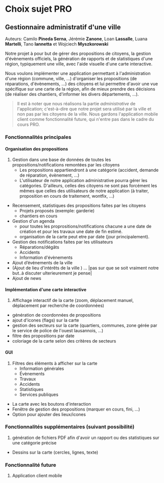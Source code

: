 # Choix sujet PRO  

## Gestionnaire administratif d'une ville  

Auteurs: Camilo __Pineda Serna__, Jérémie __Zanone__, Loan __Lassalle__, Luana __Martelli__, Tano __Iannetta__ et Wojciech __Myszkorowski__  

Notre projet à pour but de gérer des propositions de citoyens, la gestion d'évènements officiels, la génération de rapports et de statistiques d'une région, typiquement une ville, avec l'aide visuelle d'une carte interactive.  

Nous voulons implémenter une application permettant à l'administration d'une région (commune, ville, ...) d'organiser les propositions (de réparations, d'évènements, ...) des citoyens et lui permettre d'avoir une vue spécifique sur une carte de la région, afin de mieux prendre des décisions (de réaliser des chantiers, d'informer les divers départements, ...).  

> Il est à noter que nous réalisons la partie _administrative_ de l'application; c'est-à-dire que notre projet sera utilisé par la ville et non pas par les citoyens de la ville. Nous gardons l'application mobile client comme fonctionnalité future, qui n'entre pas dans le cadre du cours PRO.


### Fonctionnalités principales  
#### Organisation des propositions  
1. Gestion dans une base de données de toutes les propositions/notifications remontées par les citoyens    
	* Les propositions appartiendront à une catégorie (accident, demande de réparation, évènement, ...)  
	* L'utilisateur de notre application administrative pourra gérer les catégories. D'ailleurs, celles des citoyens ne sont pas forcément les mêmes que celles des utilisateurs de notre application (à traiter, proposition en cours de traitement, wontfix, ...)  
* Recensement, statistiques des propositions faites par les citoyens  
	* Projets proposés (exemple: garderie)  
	* chantiers en cours  
* Gestion d'un agenda  
	* pour toutes les proprositions/notifications chacune a une date de création et pour les travaux une date de fin estimé.
	* organisation de la carte peut etre par date (jour principalement).
* Gestion des notifications faites par les utilisateurs  
	* Réparations/dégâts  
	* Accidents 
	* Information d'évènements  
* Ajout d’événements de la ville  
* (Ajout de lieu d'intérêts de la ville  ) ... |pas sur que se soit vraiment notre but..à discuter ulterieurement je pense|
* Ajout de news


####  Implémentation d'une carte interactive  
1. Affichage interactif de la carte (zoom, déplacement manuel, déplacement par recherche de coordonnées)  
* génération de coordonnées de propositions    
* ajout d'icones (flags) sur la carte  
* gestion des secteurs sur la carte (quartiers, communes, zone gérée par le service de police de l'ouest lausannois, ...)
* filtre des propositions par date  
* coloriage de la carte selon des critères de secteurs  


#### GUI  
1. Filtres des éléments à afficher sur la carte  
	* Information générales  
	* Évènements  
	* Travaux
	* Accidents
	* Statistiques
	* Services publiques
* La carte avec les boutons d'interaction  
* Fenêtre de gestion des propositions (marquer en cours, fini, ...)
* Option pour ajouter des lieux/icones  


### Fonctionnalités supplémentaires (suivant possibilité)  
1. génération de fichiers PDF afin d'avoir un rapport ou des statistiques sur une catégorie précise  
* Dessins sur la carte  (cercles, lignes, texte)  

### Fonctionnalité future  
 1. Application client mobile  
